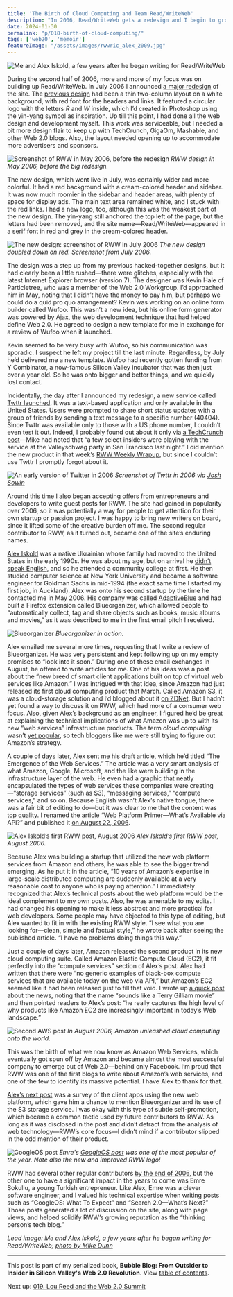 ```yaml
---
title: 'The Birth of Cloud Computing and Team Read/WriteWeb'
description: "In 2006, Read/WriteWeb gets a redesign and I begin to grow the team, starting with a couple of engineers who help me explain Amazon Web Services and GoogleOS."
date: 2024-01-30
permalink: "p/018-birth-of-cloud-computing/"
tags: ['web20', 'memoir']
featureImage: "/assets/images/rwwric_alex_2009.jpg"
---          
```


![Me and Alex Iskold, a few years after he began writing for Read/WriteWeb](/assets/images/rwwric_alex_2009.jpg "Me and Alex Iskold, a few years after he began writing for Read/WriteWeb")

During the second half of 2006, more and more of my focus was on building up Read/WriteWeb. In July 2006 I announced [a major redesign](https://web.archive.org/web/20061017004558/http://www.readwriteweb.com/archives/new_readwritewe.php) of the site. The [previous design](https://web.archive.org/web/20060507135504/http://readwriteweb.com/) had been a thin two-column layout on a white background, with red font for the headers and links. It featured a circular logo with the letters *R* and *W* inside, which I’d created in Photoshop using the yin-yang symbol as inspiration. Up till this point, I had done all the web design and development myself. This work was serviceable, but I needed a bit more design flair to keep up with TechCrunch, GigaOm, Mashable, and other Web 2.0 blogs. Also, the layout needed opening up to accommodate more advertisers and sponsors.

![Screenshot of RWW in May 2006, before the redesign](/assets/images/rww_may_2006.png "Screenshot of RWW in May 2006, before the redesign")
*RWW design in May 2006, before the big redesign.*

The new design, which went live in July, was certainly wider and more colorful. It had a red background with a cream-colored header and sidebar. It was now much roomier in the sidebar and header areas, with plenty of space for display ads. The main text area remained white, and I stuck with the red links. I had a new logo, too, although this was the weakest part of the new design. The yin-yang still anchored the top left of the page, but the letters had been removed, and the site name—Read/WriteWeb—appeared in a serif font in red and grey in the cream-colored header.

![The new design: screenshot of RWW in July 2006](/assets/images/rww_redesign_july2006.png "The new design: screenshot of RWW in July 2006")
*The new design doubled down on red. Screenshot from July 2006.*

The design was a step up from my previous hacked-together designs, but it had clearly been a little rushed—there were glitches, especially with the latest Internet Explorer browser (version 7). The designer was Kevin Hale of Particletree, who was a member of the Web 2.0 Workgroup. I’d approached him in May, noting that I didn’t have the money to pay him, but perhaps we could do a quid pro quo arrangement? Kevin was working on an online form builder called Wufoo. This wasn’t a new idea, but his online form generator was powered by Ajax, the web development technique that had helped define Web 2.0. He agreed to design a new template for me in exchange for a review of Wufoo when it launched.

Kevin seemed to be very busy with Wufoo, so his communication was sporadic. I suspect he left my project till the last minute. Regardless, by July he’d delivered me a new template. Wufoo had recently gotten funding from Y Combinator, a now-famous Silicon Valley incubator that was then just over a year old. So he was onto bigger and better things, and we quickly lost contact.

Incidentally, the day after I announced my redesign, a new service called [Twttr launched](https://www.history.com/this-day-in-history/twitter-launches). It was a text-based application and only available in the United States. Users were prompted to share short status updates with a group of friends by sending a text message to a specific number (40404). Since Twttr was available only to those with a US phone number, I couldn’t even test it out. Indeed, I probably found out about it only via [a TechCrunch post](https://techcrunch.com/2006/07/15/is-twttr-interesting/)—Mike had noted that “a few select insiders were playing with the service at the Valleyschwag party in San Francisco last night.” I did mention the new product in that week’s [RWW Weekly Wrapup](https://web.archive.org/web/20061017014627/http://www.readwriteweb.com/archives/weekly_wrapup_1.php), but since I couldn’t use Twttr I promptly forgot about it.

![An early version of Twitter in 2006](/assets/images/twttr_2006.jpeg)
*Screenshot of Twttr in 2006 via [Josh Sowin](https://twitter.com/joshsowin/status/1050790921128697856/photo/1)*

Around this time I also began accepting offers from entrepreneurs and developers to write guest posts for RWW. The site had gained in popularity over 2006, so it was potentially a way for people to get attention for their own startup or passion project. I was happy to bring new writers on board, since it lifted some of the creative burden off me. The second regular contributor to RWW, as it turned out, became one of the site’s enduring names.

[Alex Iskold](https://web.archive.org/web/20070314205606/readwriteweb.com/about_alex.php) was a native Ukrainian whose family had moved to the United States in the early 1990s. He was about my age, but on arrival he [didn’t speak English](https://www.startuphacks.vc/blog/blog-31-years-ago-ukraine-to-usa), and so he attended a community college at first. He then studied computer science at New York University and became a software engineer for Goldman Sachs in mid-1994 (the exact same time I started my first job, in Auckland). Alex was onto his second startup by the time he contacted me in May 2006. His company was called [AdaptiveBlue](https://web.archive.org/web/20060520012415/http://www.adaptiveblue.com/about.html) and had built a Firefox extension called Blueorganizer, which allowed people to “automatically collect, tag and share objects such as books, music albums and movies,” as it was described to me in the first email pitch I received.

![Blueorganizer](/assets/images/blueorganizer_2006.png "Blueorganizer")
*Blueorganizer in action.*

Alex emailed me several more times, requesting that I write a review of Blueorganizer. He was very persistent and kept following up on my empty promises to “look into it soon.” During one of these email exchanges in August, he offered to write articles for me. One of his ideas was a post about the “new breed of smart client applications built on top of virtual web services like Amazon.” I was intrigued with that idea, since Amazon had just released its first cloud computing product that March. Called Amazon S3, it was a cloud-storage solution and I’d blogged about it [on ZDNet](https://web.archive.org/web/20060715211841/http://blogs.zdnet.com/web2explorer/?p=232). But I hadn’t yet found a way to discuss it on RWW, which had more of a consumer web focus. Also, given Alex’s background as an engineer, I figured he’d be great at explaining the technical implications of what Amazon was up to with its new “web services” infrastructure products. The term *cloud computing* wasn’t [yet popular](https://www.technologyreview.com/2011/10/31/257406/who-coined-cloud-computing/), so tech bloggers like me were still trying to figure out Amazon’s strategy.

A couple of days later, Alex sent me his draft article, which he’d titled “The Emergence of the Web Services.” The article was a very smart analysis of what Amazon, Google, Microsoft, and the like were building in the infrastructure layer of the web. He even had a graphic that neatly encapsulated the types of web services these companies were creating—“storage services” (such as S3), “messaging services,” “compute services,” and so on. Because English wasn’t Alex’s native tongue, there was a fair bit of editing to do—but it was clear to me that the content was top quality. I renamed the article “Web Platform Primer—What’s Available via API?” and published it [on August 22, 2006](https://web.archive.org/web/20060830140243/http://www.readwriteweb.com/archives/web_platform_primer.php).

![Alex Iskold’s first RWW post, August 2006](/assets/images/rww_iskold_aug06.png "Alex Iskold’s first RWW post, August 2006")
*Alex Iskold’s first RWW post, August 2006.*

Because Alex was building a startup that utilized the new web platform services from Amazon and others, he was able to see the bigger trend emerging. As he put it in the article, “10 years of Amazon’s expertise in large-scale distributed computing are suddenly available at a very reasonable cost to anyone who is paying attention.” I immediately recognized that Alex’s technical posts about the web platform would be the ideal complement to my own posts. Also, he was amenable to my edits. I had changed his opening to make it less abstract and more practical for web developers. Some people may have objected to this type of editing, but Alex wanted to fit in with the existing RWW style. “I see what you are looking for—clean, simple and factual style,” he wrote back after seeing the published article. “I have no problems doing things this way.”

Just a couple of days later, Amazon released the second product in its new cloud computing suite. Called Amazon Elastic Compute Cloud (EC2), it fit perfectly into the “compute services” section of Alex’s post. Alex had written that there were “no generic examples of black-box compute services that are available today on the web via API,” but Amazon’s EC2 seemed like it had been released just to fill that void. I wrote up [a quick post](https://web.archive.org/web/20060903123804/http://www.readwriteweb.com/archives/amazon_ec2.php) about the news, noting that the name “sounds like a Terry Gilliam movie” and then pointed readers to Alex’s post: “he really captures the high level of why products like Amazon EC2 are increasingly important in today’s Web landscape.”

![Second AWS post](/assets/images/rww_aws_aug2006b.png "RWW's second AWS post")
*In August 2006, Amazon unleashed cloud computing onto the world.*

This was the birth of what we now know as Amazon Web Services, which eventually got spun off by Amazon and became almost the most successful company to emerge out of Web 2.0—behind only Facebook. I’m proud that RWW was one of the first blogs to write about Amazon’s web services, and one of the few to identify its massive potential. I have Alex to thank for that.

[Alex’s next post](https://web.archive.org/web/20060903122252/http://www.readwriteweb.com/archives/survey_of_web_platform_client_apps.php) was a survey of the client apps using the new web platform, which gave him a chance to mention Blueorganizer and its use of the S3 storage service. I was okay with this type of subtle self-promotion, which became a common tactic used by future contributors to RWW. As long as it was disclosed in the post and didn’t detract from the analysis of web technology—RWW’s core focus—I didn’t mind if a contributor slipped in the odd mention of their product.

![GoogleOS post](/assets/images/googleos_nov06c.png "GoogleOS post")
*Emre's [GoogleOS post](https://web.archive.org/web/20061214105139/http://www.readwriteweb.com/archives/googleos_what_to_expect.php) was one of the most popular of the year. Note also the new and improved RWW logo!*

RWW had several other regular contributors [by the end of 2006](https://web.archive.org/web/20070314000845/http://www.readwriteweb.com/about.php), but the other one to have a significant impact in the years to come was Emre Sokullu, a young Turkish entrepreneur. Like Alex, Emre was a clever software engineer, and I valued his technical expertise when writing posts such as “GoogleOS: What To Expect” and “Search 2.0—What’s Next?” Those posts generated a lot of discussion on the site, along with page views, and helped solidify RWW’s growing reputation as the “thinking person’s tech blog.”

*Lead image: Me and Alex Iskold, a few years after he began writing for Read/WriteWeb; [photo by Mike Dunn](https://www.flickr.com/photos/glemak/3636458820/)*

* * *

This post is part of my serialized book, **Bubble Blog: From Outsider to Insider in Silicon Valley's Web 2.0 Revolution**. View [table of contents](/p/roadmap-bubbleblog/).

Next up: [019. Lou Reed and the Web 2.0 Summit](/p/019-web20-summit-2006-lou-reed/)
